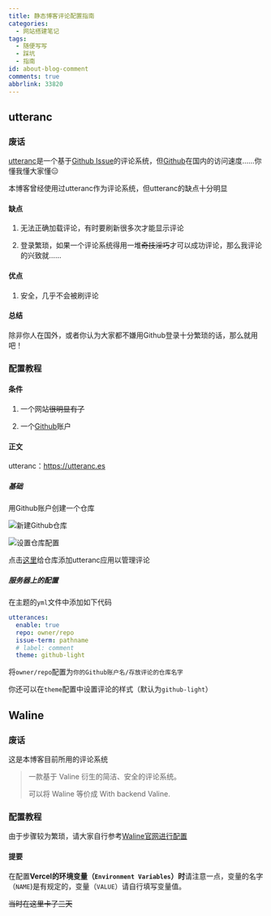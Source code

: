 ```yaml
---
title: 静态博客评论配置指南
categories:
  - 网站搭建笔记
tags:
  - 随便写写
  - 踩坑
  - 指南
id: about-blog-comment
comments: true
abbrlink: 33820
---
```


## utteranc

### 废话

[utteranc](https://utteranc.es/)是一个基于[Github Issue](https://docs.github.com/cn/issues)的评论系统，但[Github](https://github.com)在国内的访问速度……你懂我懂大家懂😑

<!-- more -->

本博客曾经使用过utteranc作为评论系统，但utteranc的缺点十分明显

#### 缺点

1. 无法正确加载评论，有时要刷新很多次才能显示评论

2. 登录繁琐，如果一个评论系统得用一堆~~奇技淫巧~~才可以成功评论，那么我评论的兴致就……

#### 优点

1. 安全，几乎不会被刷评论

#### 总结

除非你人在国外，或者你认为大家都不嫌用Github登录十分繁琐的话，那么就用吧！

### 配置教程

#### 条件

1. 一个网站~~很明显有了~~

2. 一个[Github](https://github.com)账户

#### 正文

utteranc：https://utteranc.es

##### 基础

用Github账户创建一个仓库

![新建Github仓库](https://cdn.jsdelivr.net/gh/lfhsheng/lfhsheng.github.io@master/images/%E6%96%B0%E5%BB%BAGithub%E4%BB%93%E5%BA%93.jpg)

![设置仓库配置](https://cdn.jsdelivr.net/gh/lfhsheng/lfhsheng.github.io@master/images/%E8%AE%BE%E7%BD%AE%E4%BB%93%E5%BA%93%E9%85%8D%E7%BD%AE.png)

点击[这里](https://github.com/apps/utterances)给仓库添加utteranc应用以管理评论

##### 服务器上的配置

在主题的`yml`文件中添加如下代码

```yaml
utterances:
  enable: true
  repo: owner/repo
  issue-term: pathname
  # label: comment
  theme: github-light
```

将`owner/repo`配置为`你的Github账户名/存放评论的仓库名字`

你还可以在`theme`配置中设置评论的样式（默认为`github-light`）

## Waline

### 废话

这是本博客目前所用的评论系统

> 一款基于 Valine 衍生的简洁、安全的评论系统。
>
> 可以将 Waline 等价成 With backend Valine.
>

### 配置教程

由于步骤较为繁琐，请大家自行参考[Waline官网进行配置](https://waline.js.org/guide/get-started.html#leancloud-%E8%AE%BE%E7%BD%AE-%E6%95%B0%E6%8D%AE%E5%BA%93)

#### 提要

在配置**Vercel的环境变量（`Environment Variables`）时**请注意一点，变量的名字（`NAME`)是有规定的，变量（`VALUE`）请自行填写变量值。

~~当时在这里卡了三天~~

